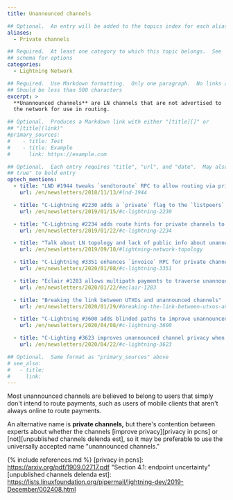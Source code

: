 ```yaml
---
title: Unannounced channels

## Optional.  An entry will be added to the topics index for each alias
aliases:
  - Private channels

## Required.  At least one category to which this topic belongs.  See
## schema for options
categories:
  - Lightning Network

## Required.  Use Markdown formatting.  Only one paragraph.  No links allowed.
## Should be less than 500 characters
excerpt: >
  **Unannounced channels** are LN channels that are not advertised to
  the network for use in routing.

## Optional.  Produces a Markdown link with either "[title][]" or
## "[title](link)"
#primary_sources:
#    - title: Test
#    - title: Example
#      link: https://example.com

## Optional.  Each entry requires "title", "url", and "date".  May also use "feature:
## true" to bold entry
optech_mentions:
  - title: "LND #1944 tweaks `sendtoroute` RPC to allow routing via private channels"
    url: /en/newsletters/2018/11/13/#lnd-1944

  - title: "C-Lightning #2230 adds a `private` flag to the `listpeers` RPC"
    url: /en/newsletters/2019/01/15/#c-lightning-2230

  - title: "C-Lightning #2234 adds route hints for private channels to `invoice` RPC"
    url: /en/newsletters/2019/01/22/#c-lightning-2234

  - title: "Talk about LN topology and lack of public info about unannounced channels"
    url: /en/newsletters/2019/09/18/#lightning-network-topology

  - title: "C-Lightning #3351 enhances `invoice` RPC for private channels"
    url: /en/newsletters/2020/01/08/#c-lightning-3351

  - title: "Eclair #1283 allows multipath payments to traverse unannounced channels"
    url: /en/newsletters/2020/01/22/#eclair-1283

  - title: "Breaking the link between UTXOs and unannounced channels"
    url: /en/newsletters/2020/01/29/#breaking-the-link-between-utxos-and-unannounced-channels

  - title: "C-Lightning #3600 adds blinded paths to improve unannounced channel privacy"
    url: /en/newsletters/2020/04/08/#c-lightning-3600

  - title: "C-Lighting #3623 improves unannounced channel privacy when routing payments"
    url: /en/newsletters/2020/04/22/#c-lightning-3623

## Optional.  Same format as "primary_sources" above
# see_also:
#   - title:
#     link:
---
```

Most unannounced channels are believed to belong to users that simply
don't intend to route payments, such as users of mobile clients that
aren't always online to route payments.

An alternative name is **private channels,** but there's contention
between experts about whether the channels [improve privacy][privacy
in pcns] or [not][unpublished channels delenda est], so it may be
preferable to use the universally accepted name "unannounced
channels."

{% include references.md %}
[privacy in pcns]: https://arxiv.org/pdf/1909.02717.pdf "Section 4.1: endpoint uncertainty"
[unpublished channels delenda est]: https://lists.linuxfoundation.org/pipermail/lightning-dev/2019-December/002408.html
